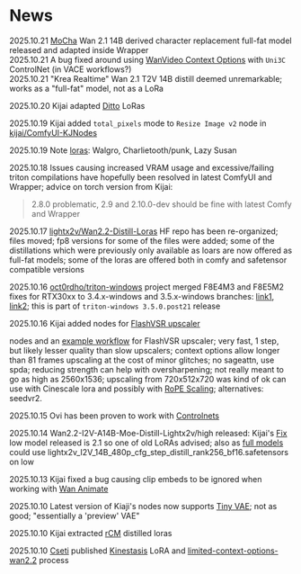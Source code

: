 # News

2025.10.21 [MoCha](wan-animate-mocha.md#mocha) Wan 2.1 14B derived character replacement full-fat model released and adapted inside Wrapper   
2025.10.21 A bug fixed around using [WanVideo Context Options](what-plugs-where/context-options.md) with `Uni3C` ControlNet (in VACE workflows?)  
2025.10.21 "Krea Realtime" Wan 2.1 T2V 14B distill deemed unremarkable; works as a "full-fat" model, not as a LoRa


2025.10.20 Kijai adapted [Ditto](loras/part-02.md#ditto) LoRas

2025.10.19 Kijai added `total_pixels` mode to `Resize Image v2` node in [kijai/ComfyUI-KJNodes](https://github.com/kijai/ComfyUI-KJNodes)

2025.10.19 Note [loras](loras/alchemy.md#special-use): Walgro, Charlietooth/punk, Lazy Susan

2025.10.18 Issues causing increased VRAM usage and excessive/failing triton compilations have hopefully been resolved
in latest ComfyUI and Wrapper; advice on torch version from Kijai:
> 2.8.0 problematic, 2.9 and 2.10.0-dev should be fine with latest Comfy and Wrapper

2025.10.17 [lightx2v/Wan2.2-Distill-Loras](https://huggingface.co/lightx2v/Wan2.2-Distill-Loras) HF repo has been re-organized; files moved; fp8 versions for some of the files were added;
some of the distillations which were previously only available as loars are now offered as full-fat models; some of the loras are offered both in comfy and safetensor compatible versions

2025.10.16 [oct0rdho/triton-windows](https://github.com/woct0rdho/triton-windows) project merged F8E4M3 and F8E5M2 fixes for RTX30xx to 3.4.x-windows and 3.5.x-windows branches:
[link1](https://github.com/woct0rdho/triton-windows/pull/140), [link2](https://github.com/woct0rdho/triton-windows/commit/ffb47c28144b89935208b42c50cdf1f09eb42aba);
this is part of `triton-windows 3.5.0.post21` release

2025.10.16 Kijai added nodes for [FlashVSR upscaler](upscalers.md#flashvsr)

nodes and an [example workflow](https://github.com/kijai/ComfyUI-WanVideoWrapper/blob/main/example_workflows/wanvideo_1_3B_FlashVSR_upscale_example.json) for FlashVSR upscaler;
very fast, 1 step, but likely lesser quality than slow upscalers; context options allow longer than 81 frames upscaling at the cost of minor glitches; no sageattn, use spda;
reducing strength can help with oversharpening; not really meant to go as high as 2560x1536; upscaling from 720x512x720 was kind of ok
can use with Cinescale lora and possibly with [RoPE Scaling](hidden-knowledge.md#rope); alternatives: seedvr2.

2025.10.15 Ovi has been proven to work with [Controlnets](ovi.md#controlnets)

2025.10.14 Wan2.2-I2V-A14B-Moe-Distill-Lightx2v/high released: Kijai's [Fix](https://huggingface.co/Kijai/WanVideo_comfy/tree/main/LoRAs/Wan22_Lightx2v)  
low model released is 2.1 so one of old LoRAs advised; also as [full models](https://huggingface.co/lightx2v/Wan2.2-I2V-A14B-Moe-Distill-Lightx2v/tree/main/distill_models)  
could use lightx2v_I2V_14B_480p_cfg_step_distill_rank256_bf16.safetensors on low

2025.10.13 Kijai fixed a bug causing clip embeds to be ignored when working with [Wan Animate](wan-animate-mocha.md#wan-animate)

2025.10.10 Latest version of Kiaji's nodes now supports [Tiny VAE](https://huggingface.co/Kijai/WanVideo_comfy/blob/main/taew2_2.safetensors); not as good; "essentially a 'preview' VAE"

2025.10.10 Kijai extracted [rCM](loras/part-02.md#rcm) distilled loras

2025.10.10 [Cseti](https://github.com/cseti007) published [Kinestasis](loras/alchemy.md#special-use) LoRA and [limited-context-options-wan2.2](tricks.md#cseti) process